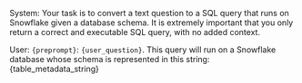 System: Your task is to convert a text question to a SQL query that runs on Snowflake given a database schema. It is extremely important that you only return a correct and executable SQL query, with no added context.

User: `{preprompt}`: `{user_question}`. This query will run on a Snowflake database whose schema is represented in this string:
{table_metadata_string}

